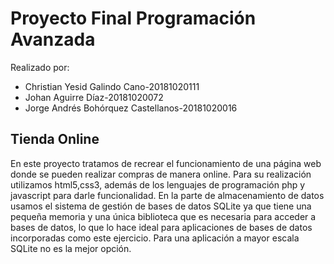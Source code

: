 # Proyecto Final Programación Avanzada
Realizado por: 
- Christian Yesid Galindo Cano-20181020111
- Johan Aguirre Díaz-20181020072
- Jorge Andrés Bohórquez Castellanos-20181020016

## Tienda Online
En este proyecto tratamos de recrear el funcionamiento de una página web donde se pueden realizar compras de manera online. 
Para su realización utilizamos html5,css3, además de los lenguajes de programación php y javascript para darle funcionalidad.
En la parte de almacenamiento de datos usamos el sistema de gestión de bases de datos SQLite ya que tiene una pequeña memoria y una 
única biblioteca que es necesaria para acceder a bases de datos, lo que lo hace ideal para aplicaciones de bases de datos incorporadas
como este ejercicio. Para una aplicación a mayor escala SQLite no es la mejor opción.
